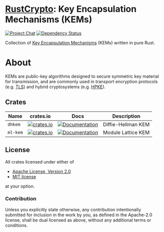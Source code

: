 # [RustCrypto]: Key Encapsulation Mechanisms (KEMs)

[![Project Chat][chat-image]][chat-link]
[![Dependency Status][deps-image]][deps-link]

Collection of [Key Encapsulation Mechanisms] (KEMs) written in pure Rust.

# About

KEMs are public-key algorithms designed to secure symmetric key material for transmission, and are 
commonly used in transport encryption protocols (e.g. [TLS]) and hybrid cryptosystems (e.g. [HPKE]).

## Crates

| Name     | crates.io                                                                                   | Docs                                                                         | Description        |
|----------|---------------------------------------------------------------------------------------------|------------------------------------------------------------------------------|--------------------|
| `dhkem`  | [![crates.io](https://img.shields.io/crates/v/dhkem.svg)](https://crates.io/crates/dhkem)   | [![Documentation](https://docs.rs/dhkem/badge.svg)](https://docs.rs/dhkem)   | Diffie-Hellman KEM |
| `ml-kem` | [![crates.io](https://img.shields.io/crates/v/ml-kem.svg)](https://crates.io/crates/ml-kem) | [![Documentation](https://docs.rs/ml-kem/badge.svg)](https://docs.rs/ml-kem) | Module Lattice KEM |

## License

All crates licensed under either of

- [Apache License, Version 2.0](http://www.apache.org/licenses/LICENSE-2.0)
- [MIT license](http://opensource.org/licenses/MIT)

at your option.

### Contribution

Unless you explicitly state otherwise, any contribution intentionally submitted
for inclusion in the work by you, as defined in the Apache-2.0 license, shall be
dual licensed as above, without any additional terms or conditions.

[//]: # "badges"
[chat-image]: https://img.shields.io/badge/zulip-join_chat-blue.svg
[chat-link]: https://rustcrypto.zulipchat.com/#narrow/stream/406484-KEMs
[deps-image]: https://deps.rs/repo/github/RustCrypto/KEMs/status.svg
[deps-link]: https://deps.rs/repo/github/RustCrypto/KEMs

[//]: # "links"
[RustCrypto]: https://github.com/RustCrypto/
[Key Encapsulation Mechanisms]: https://en.wikipedia.org/wiki/Key_encapsulation_mechanism
[TLS]: https://en.wikipedia.org/wiki/Transport_Layer_Security
[HPKE]: https://datatracker.ietf.org/doc/rfc9180/
